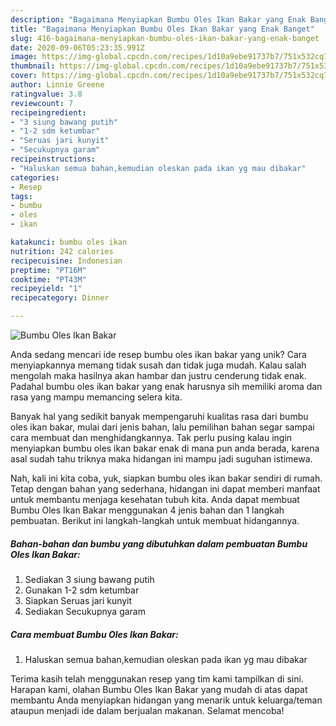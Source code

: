 ```yaml
---
description: "Bagaimana Menyiapkan Bumbu Oles Ikan Bakar yang Enak Banget"
title: "Bagaimana Menyiapkan Bumbu Oles Ikan Bakar yang Enak Banget"
slug: 416-bagaimana-menyiapkan-bumbu-oles-ikan-bakar-yang-enak-banget
date: 2020-09-06T05:23:35.991Z
image: https://img-global.cpcdn.com/recipes/1d10a9ebe91737b7/751x532cq70/bumbu-oles-ikan-bakar-foto-resep-utama.jpg
thumbnail: https://img-global.cpcdn.com/recipes/1d10a9ebe91737b7/751x532cq70/bumbu-oles-ikan-bakar-foto-resep-utama.jpg
cover: https://img-global.cpcdn.com/recipes/1d10a9ebe91737b7/751x532cq70/bumbu-oles-ikan-bakar-foto-resep-utama.jpg
author: Linnie Greene
ratingvalue: 3.8
reviewcount: 7
recipeingredient:
- "3 siung bawang putih"
- "1-2 sdm ketumbar"
- "Seruas jari kunyit"
- "Secukupnya garam"
recipeinstructions:
- "Haluskan semua bahan,kemudian oleskan pada ikan yg mau dibakar"
categories:
- Resep
tags:
- bumbu
- oles
- ikan

katakunci: bumbu oles ikan 
nutrition: 242 calories
recipecuisine: Indonesian
preptime: "PT16M"
cooktime: "PT43M"
recipeyield: "1"
recipecategory: Dinner

---
```



![Bumbu Oles Ikan Bakar](https://img-global.cpcdn.com/recipes/1d10a9ebe91737b7/751x532cq70/bumbu-oles-ikan-bakar-foto-resep-utama.jpg)

Anda sedang mencari ide resep bumbu oles ikan bakar yang unik? Cara menyiapkannya memang tidak susah dan tidak juga mudah. Kalau salah mengolah maka hasilnya akan hambar dan justru cenderung tidak enak. Padahal bumbu oles ikan bakar yang enak harusnya sih memiliki aroma dan rasa yang mampu memancing selera kita.



Banyak hal yang sedikit banyak mempengaruhi kualitas rasa dari bumbu oles ikan bakar, mulai dari jenis bahan, lalu pemilihan bahan segar sampai cara membuat dan menghidangkannya. Tak perlu pusing kalau ingin menyiapkan bumbu oles ikan bakar enak di mana pun anda berada, karena asal sudah tahu triknya maka hidangan ini mampu jadi suguhan istimewa.


Nah, kali ini kita coba, yuk, siapkan bumbu oles ikan bakar sendiri di rumah. Tetap dengan bahan yang sederhana, hidangan ini dapat memberi manfaat untuk membantu menjaga kesehatan tubuh kita. Anda dapat membuat Bumbu Oles Ikan Bakar menggunakan 4 jenis bahan dan 1 langkah pembuatan. Berikut ini langkah-langkah untuk membuat hidangannya.

<!--inarticleads1-->

##### Bahan-bahan dan bumbu yang dibutuhkan dalam pembuatan Bumbu Oles Ikan Bakar:

1. Sediakan 3 siung bawang putih
1. Gunakan 1-2 sdm ketumbar
1. Siapkan Seruas jari kunyit
1. Sediakan Secukupnya garam




<!--inarticleads2-->

##### Cara membuat Bumbu Oles Ikan Bakar:

1. Haluskan semua bahan,kemudian oleskan pada ikan yg mau dibakar




Terima kasih telah menggunakan resep yang tim kami tampilkan di sini. Harapan kami, olahan Bumbu Oles Ikan Bakar yang mudah di atas dapat membantu Anda menyiapkan hidangan yang menarik untuk keluarga/teman ataupun menjadi ide dalam berjualan makanan. Selamat mencoba!
